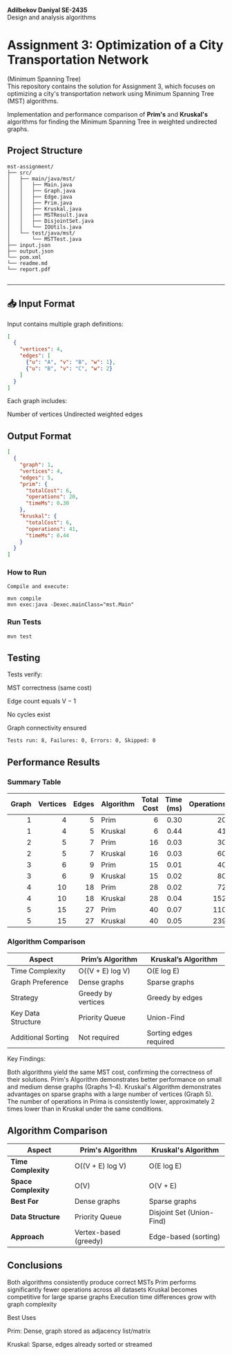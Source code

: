 **Adilbekov Daniyal SE-2435**
<br>Design and analysis algorithms

# Assignment 3: Optimization of a City Transportation Network
(Minimum Spanning Tree)<br>
This repository contains the solution for Assignment 3, which focuses on optimizing a city's transportation network using Minimum Spanning Tree (MST) algorithms.

Implementation and performance comparison of **Prim's** and **Kruskal's** algorithms for finding the Minimum Spanning Tree in weighted undirected graphs.

##  Project Structure

```
mst-assignment/
├── src/
│   ├── main/java/mst/
│   │   ├── Main.java             
│   │   ├── Graph.java             
│   │   ├── Edge.java          
│   │   ├── Prim.java     
│   │   ├── Kruskal.java  
│   │   ├── MSTResult.java    
│   │   ├── DisjointSet.java      
│   │   └── IOUtils.java      
│   └── test/java/mst/
│       └── MSTTest.java          
├── input.json                     
├── output.json                    
└── pom.xml
└── readme.md
└── report.pdf
                   
```


---

## 📥 Input Format

Input contains multiple graph definitions:

```json
[
  {
    "vertices": 4,
    "edges": [
      {"u": "A", "v": "B", "w": 1},
      {"u": "B", "v": "C", "w": 2}
    ]
  }
]
```
Each graph includes:

Number of vertices
Undirected weighted edges


##  Output Format

```json
[
  {
    "graph": 1,
    "vertices": 4,
    "edges": 5,
    "prim": {
      "totalCost": 6,
      "operations": 20,
      "timeMs": 0.30
    },
    "kruskal": {
      "totalCost": 6,
      "operations": 41,
      "timeMs": 0.44
    }
  }
]

```

### How to Run
```
Compile and execute:

mvn compile
mvn exec:java -Dexec.mainClass="mst.Main"

```

### Run Tests

```bash
mvn test
```
##  Testing

Tests verify:

MST correctness (same cost)

Edge count equals V − 1

No cycles exist

Graph connectivity ensured

```bash
Tests run: 8, Failures: 0, Errors: 0, Skipped: 0
```

##  Performance Results

### Summary Table

| Graph | Vertices | Edges | Algorithm | Total Cost | Time (ms) | Operations |
| ----: | -------: | ----: | --------- | ---------: | --------: | ---------: |
|     1 |        4 |     5 | Prim      |          6 |      0.30 |         20 |
|     1 |        4 |     5 | Kruskal   |          6 |      0.44 |         41 |
|     2 |        5 |     7 | Prim      |         16 |      0.03 |         30 |
|     2 |        5 |     7 | Kruskal   |         16 |      0.03 |         60 |
|     3 |        6 |     9 | Prim      |         15 |      0.01 |         40 |
|     3 |        6 |     9 | Kruskal   |         15 |      0.02 |         80 |
|     4 |       10 |    18 | Prim      |         28 |      0.02 |         72 |
|     4 |       10 |    18 | Kruskal   |         28 |      0.04 |        152 |
|     5 |       15 |    27 | Prim      |         40 |      0.07 |        110 |
|     5 |       15 |    27 | Kruskal   |         40 |      0.05 |        239 |

### Algorithm Comparison

| Aspect             | Prim’s Algorithm   | Kruskal’s Algorithm    |
| ------------------ | ------------------ | ---------------------- |
| Time Complexity    | O((V + E) log V)   | O(E log E)             |
| Graph Preference   | Dense graphs       | Sparse graphs          |
| Strategy           | Greedy by vertices | Greedy by edges        |
| Key Data Structure | Priority Queue     | Union-Find             |
| Additional Sorting | Not required       | Sorting edges required |

 Key Findings:

 Both algorithms yield the same MST cost, confirming the correctness of their solutions.
 Prim's Algorithm demonstrates better performance on small and medium dense graphs (Graphs 1–4).
 Kruskal's Algorithm demonstrates advantages on sparse graphs with a large number of vertices (Graph 5).
 The number of operations in Prima is consistently lower, approximately 2 times lower than in Kruskal under the same conditions.

##  Algorithm Comparison

| Aspect | Prim's Algorithm | Kruskal's Algorithm |
|--------|------------------|---------------------|
| **Time Complexity** | O((V + E) log V) | O(E log E) |
| **Space Complexity** | O(V) | O(V + E) |
| **Best For** | Dense graphs | Sparse graphs |
| **Data Structure** | Priority Queue | Disjoint Set (Union-Find) |
| **Approach** | Vertex-based (greedy) | Edge-based (sorting) |



## Conclusions

Both algorithms consistently produce correct MSTs
 Prim performs significantly fewer operations across all datasets
 Kruskal becomes competitive for large sparse graphs
 Execution time differences grow with graph complexity

Best Uses

Prim: Dense, graph stored as adjacency list/matrix

Kruskal: Sparse, edges already sorted or streamed



